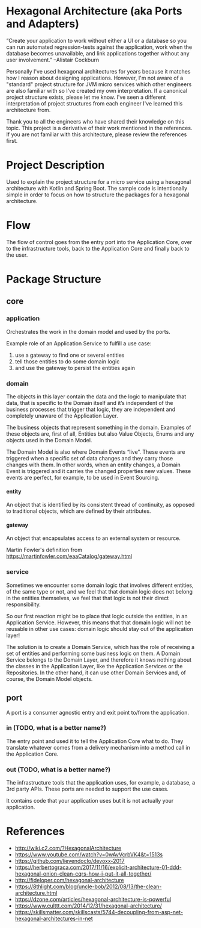 # Hexagonal Architecture (aka Ports and Adapters)

“Create your application to work without either a UI or a database so you can run automated regression-tests against the application, work when the database becomes unavailable, and link applications together without any user involvement.”  –Alistair Cockburn

Personally I've used hexagonal architectures for years because it matches how I reason about designing applications.  However, I'm not aware of a "standard" project structure for JVM micro services which other engineers are also familiar with so I've created my own interpretation.  If a canonical project structure exists, please let me know.  I've seen a different interpretation of project structures from each engineer I've learned this architecture from.

Thank you to all the engineers who have shared their knowledge on this topic.  This project is a derivative of their work mentioned in the references. If you are not familiar with this architecture, please review the references first.

# Project Description

Used to explain the project structure for a micro service using a hexagonal architecture with Kotlin and Spring Boot. The sample code is intentionally simple in order to focus on how to structure the packages for a hexagonal architecture. 

# Flow
The flow of control goes from the entry port into the Application Core, over to the infrastructure tools, back to the Application Core and finally back to the user.

# Package Structure
## core
### application
Orchestrates the work in the domain model and used by the ports.

Example role of an Application Service to fulfill a use case:

1. use a gateway to find one or several entities
2. tell those entities to do some domain logic
3. and use the gateway to persist the entities again
### domain
The objects in this layer contain the data and the logic to manipulate that data, that is specific to the Domain itself and it’s independent of the business processes that trigger that logic, they are independent and completely unaware of the Application Layer.

The business objects that represent something in the domain. Examples of these objects are, first of all, Entities but also Value Objects, Enums and any objects used in the Domain Model.

The Domain Model is also where Domain Events “live”. These events are triggered when a specific set of data changes and they carry those changes with them. In other words, when an entity changes, a Domain Event is triggered and it carries the changed properties new values. These events are perfect, for example, to be used in Event Sourcing.
#### entity
An object that is identified by its consistent thread of continuity, as opposed to traditional objects, which are defined by their attributes.
#### gateway
An object that encapsulates access to an external system or resource.

Martin Fowler's definition from https://martinfowler.com/eaaCatalog/gateway.html
### service
Sometimes we encounter some domain logic that involves different entities, of the same type or not, and we feel that that domain logic does not belong in the entities themselves, we feel that that logic is not their direct responsibility.

So our first reaction might be to place that logic outside the entities, in an Application Service. However, this means that that domain logic will not be reusable in other use cases: domain logic should stay out of the application layer!

The solution is to create a Domain Service, which has the role of receiving a set of entities and performing some business logic on them. A Domain Service belongs to the Domain Layer, and therefore it knows nothing about the classes in the Application Layer, like the Application Services or the Repositories. In the other hand, it can use other Domain Services and, of course, the Domain Model objects.

## port
A port is a consumer agnostic entry and exit point to/from the application.
### in (TODO, what is a better name?)
The entry point and used it to tell the Application Core what to do. They translate whatever comes from a delivery mechanism into a method call in the Application Core.
### out (TODO, what is a better name?)
The infrastructure tools that the application uses, for example, a database, a 3rd party APIs.  These ports are needed to support the use cases.

It contains code that your application uses but it is not actually your application.  

# References
* http://wiki.c2.com/?HexagonalArchitecture
* https://www.youtube.com/watch?v=0wAvVcrbVK4&t=1513s 
* https://github.com/lievendoclo/devoxx-2017
* https://herbertograca.com/2017/11/16/explicit-architecture-01-ddd-hexagonal-onion-clean-cqrs-how-i-put-it-all-together/
* http://fideloper.com/hexagonal-architecture
* https://8thlight.com/blog/uncle-bob/2012/08/13/the-clean-architecture.html
* https://dzone.com/articles/hexagonal-architecture-is-powerful
* https://www.culttt.com/2014/12/31/hexagonal-architecture/
* https://skillsmatter.com/skillscasts/5744-decoupling-from-asp-net-hexagonal-architectures-in-net